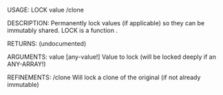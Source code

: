 USAGE:
     LOCK value /clone

DESCRIPTION:
     Permanently lock values (if applicable) so they can be immutably shared.
     LOCK is a function .

RETURNS:
    (undocumented)

ARGUMENTS:
    value [any-value!]
        Value to lock (will be locked deeply if an ANY-ARRAY!)

REFINEMENTS:
    /clone
        Will lock a clone of the original (if not already immutable)
